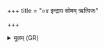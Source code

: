 +++
title = "०४ इन्द्राय सोमम् ऋत्विजः"

+++
<details><summary>मूलम् (GR)</summary>

इन्द्राय सोमम् ऋत्विजः  
सुनोतना च धावत ।  
स्तोतुर् यो हवं शृणवद् धवं च नः ॥
</details>